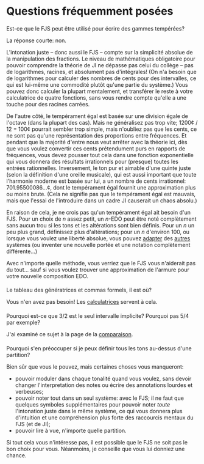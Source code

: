 ﻿# Questions fréquemment posées

<style>h2 { font-weight: normal; font-size: 100%; }</style>

## Est-ce que le FJS peut être utilisé pour écrire des gammes tempérées?

La réponse courte: non.

L'intonation juste – donc aussi le FJS – compte sur la simplicité absolue de la manipulation des fractions. Le niveau de mathématiques obligatoire pour pouvoir comprendre la théorie de JI ne dépasse pas celui du collège – pas de logarithmes, racines, et absolument pas d'intégrales! (On n'a besoin que de logarithmes pour calculer des nombres de cents pour des intervalles, ce qui est lui-même une commodité plutôt qu'une partie du système.) Vous pouvez donc calculer la plupart mentalement, et transférer le reste à votre calculatrice de quatre fonctions, sans vous rendre compte qu'elle a une touche pour des racines carrées.

De l'autre côté, le tempérament égal est basée sur une division égale de l'octave (dans la plupart des cas). Mais ne généralisez pas trop vite; 1200¢ / 12 = 100¢ pourrait sembler trop simple, mais n'oubliez pas que les cents, ce ne sont pas qu'une représentation des proportions entre fréquences. Et pendant que la majorité d'entre nous veut arrêter avec la théorie ici, dès que vous voulez convertir ces cents prétendument purs en rapports de fréquences, vous devez pousser tout cela dans une fonction exponentielle qui vous donnera des résultats irrationnels pour (presque) toutes les entrées rationnelles. Inversement, le ton pur et aimable d'une quinte juste (selon la définition d'une oreille musicale), qui est aussi important que toute l'harmonie moderne est basée sur lui, a un nombre de cents irrationnel: 701.95500086...¢, dont le tempérament égal fournit une approximation plus ou moins brute. (Cela ne signifie pas que le tempérament égal est mauvais, mais que l'essai de l'introduire dans un cadre JI causerait un chaos absolu.)

En raison de cela, je ne crois pas qu'un tempérament égal ait besoin d'un FJS. Pour un choix de *n* assez petit, un *n*-EDO peut être noté complètement sans aucun trou si les tons et les altérations sont bien définis. Pour un *n* un peu plus grand, définissez plus d'altérations; pour un *n* d'environ 100, ou lorsque vous voulez une liberté absolue, vous pouvez [adapter](http://musictheory.zentral.zone/huntsystem1.html) des [autres](http://sagittal.org/) systèmes (ou inventer une nouvelle portée et une notation complètement différente...)

Avec n'importe quelle méthode, vous verriez que le FJS vous n'aiderait pas du tout... sauf si vous voulez trouver une approximation de l'armure pour votre nouvelle composition EDO.

## Le tableau des génératrices et commas formels, il est où?

Vous n'en avez pas besoin! Les [calculatrices](calc.html) servent à cela.

## Pourquoi est-ce que 3/2 est le seul intervalle implicite? Pourquoi pas 5/4 par exemple?

J'ai examiné ce sujet à la page de la [comparaison](compare.html).

## Pourquoi s'en préoccuper si je peux définir tous les tons au-dessus d'une partition?

Bien sûr que vous le pouvez, mais certaines choses vous manqueront:

- pouvoir moduler dans chaque tonalité quand vous voulez, sans devoir changer l'interpretation des notes ou écrire des annotations lourdes et verbeuses;
- pouvoir noter tout dans un seul système: avec le FJS; il ne faut que quelques symboles supplémentaires pour pouvoir noter *toute* l'intonation juste dans le même système, ce qui vous donnera plus d'intuition et une compréhension plus forte des raccourcis mentaux du FJS (et de JI);
- pouvoir lire à vue, n'importe quelle partition.

Si tout cela vous n'intéresse pas, il est possible que le FJS ne soit pas le bon choix pour vous. Néanmoins, je conseille que vous lui donniez une chance.